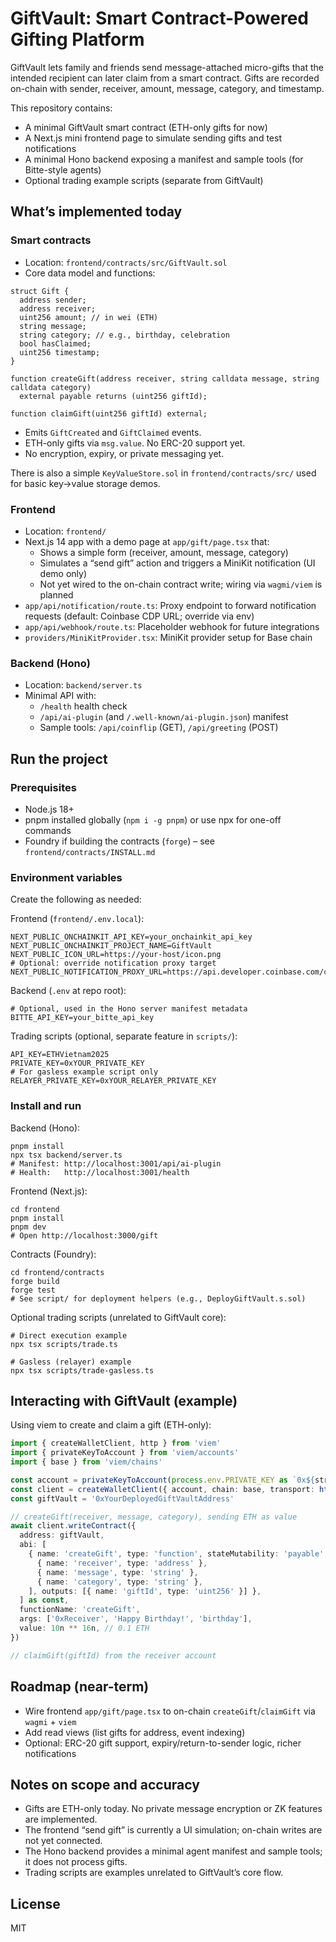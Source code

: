 # GiftVault: Smart Contract-Powered Gifting Platform

GiftVault lets family and friends send message-attached micro-gifts that the intended recipient can later claim from a smart contract. Gifts are recorded on-chain with sender, receiver, amount, message, category, and timestamp.

This repository contains:
- A minimal GiftVault smart contract (ETH-only gifts for now)
- A Next.js mini frontend page to simulate sending gifts and test notifications
- A minimal Hono backend exposing a manifest and sample tools (for Bitte-style agents)
- Optional trading example scripts (separate from GiftVault)

## What’s implemented today

### Smart contracts
- Location: `frontend/contracts/src/GiftVault.sol`
- Core data model and functions:

```solidity
struct Gift {
  address sender;
  address receiver;
  uint256 amount; // in wei (ETH)
  string message;
  string category; // e.g., birthday, celebration
  bool hasClaimed;
  uint256 timestamp;
}

function createGift(address receiver, string calldata message, string calldata category)
  external payable returns (uint256 giftId);

function claimGift(uint256 giftId) external;
```

- Emits `GiftCreated` and `GiftClaimed` events.
- ETH-only gifts via `msg.value`. No ERC-20 support yet.
- No encryption, expiry, or private messaging yet.

There is also a simple `KeyValueStore.sol` in `frontend/contracts/src/` used for basic key→value storage demos.

### Frontend
- Location: `frontend/`
- Next.js 14 app with a demo page at `app/gift/page.tsx` that:
  - Shows a simple form (receiver, amount, message, category)
  - Simulates a “send gift” action and triggers a MiniKit notification (UI demo only)
  - Not yet wired to the on-chain contract write; wiring via `wagmi/viem` is planned
- `app/api/notification/route.ts`: Proxy endpoint to forward notification requests (default: Coinbase CDP URL; override via env)
- `app/api/webhook/route.ts`: Placeholder webhook for future integrations
- `providers/MiniKitProvider.tsx`: MiniKit provider setup for Base chain

### Backend (Hono)
- Location: `backend/server.ts`
- Minimal API with:
  - `/health` health check
  - `/api/ai-plugin` (and `/.well-known/ai-plugin.json`) manifest
  - Sample tools: `/api/coinflip` (GET), `/api/greeting` (POST)

## Run the project

### Prerequisites
- Node.js 18+
- pnpm installed globally (`npm i -g pnpm`) or use npx for one-off commands
- Foundry if building the contracts (`forge`) – see `frontend/contracts/INSTALL.md`

### Environment variables
Create the following as needed:

Frontend (`frontend/.env.local`):
```
NEXT_PUBLIC_ONCHAINKIT_API_KEY=your_onchainkit_api_key
NEXT_PUBLIC_ONCHAINKIT_PROJECT_NAME=GiftVault
NEXT_PUBLIC_ICON_URL=https://your-host/icon.png
# Optional: override notification proxy target
NEXT_PUBLIC_NOTIFICATION_PROXY_URL=https://api.developer.coinbase.com/cdp/notifications
```

Backend (`.env` at repo root):
```
# Optional, used in the Hono server manifest metadata
BITTE_API_KEY=your_bitte_api_key
```

Trading scripts (optional, separate feature in `scripts/`):
```
API_KEY=ETHVietnam2025
PRIVATE_KEY=0xYOUR_PRIVATE_KEY
# For gasless example script only
RELAYER_PRIVATE_KEY=0xYOUR_RELAYER_PRIVATE_KEY
```

### Install and run

Backend (Hono):
```
pnpm install
npx tsx backend/server.ts
# Manifest: http://localhost:3001/api/ai-plugin
# Health:   http://localhost:3001/health
```

Frontend (Next.js):
```
cd frontend
pnpm install
pnpm dev
# Open http://localhost:3000/gift
```

Contracts (Foundry):
```
cd frontend/contracts
forge build
forge test
# See script/ for deployment helpers (e.g., DeployGiftVault.s.sol)
```

Optional trading scripts (unrelated to GiftVault core):
```
# Direct execution example
npx tsx scripts/trade.ts

# Gasless (relayer) example
npx tsx scripts/trade-gasless.ts
```

## Interacting with GiftVault (example)

Using viem to create and claim a gift (ETH-only):

```ts
import { createWalletClient, http } from 'viem'
import { privateKeyToAccount } from 'viem/accounts'
import { base } from 'viem/chains'

const account = privateKeyToAccount(process.env.PRIVATE_KEY as `0x${string}`)
const client = createWalletClient({ account, chain: base, transport: http() })
const giftVault = '0xYourDeployedGiftVaultAddress'

// createGift(receiver, message, category), sending ETH as value
await client.writeContract({
  address: giftVault,
  abi: [
    { name: 'createGift', type: 'function', stateMutability: 'payable', inputs: [
      { name: 'receiver', type: 'address' },
      { name: 'message', type: 'string' },
      { name: 'category', type: 'string' },
    ], outputs: [{ name: 'giftId', type: 'uint256' }] },
  ] as const,
  functionName: 'createGift',
  args: ['0xReceiver', 'Happy Birthday!', 'birthday'],
  value: 10n ** 16n, // 0.1 ETH
})

// claimGift(giftId) from the receiver account
```

## Roadmap (near-term)
- Wire frontend `app/gift/page.tsx` to on-chain `createGift`/`claimGift` via `wagmi` + `viem`
- Add read views (list gifts for address, event indexing)
- Optional: ERC-20 gift support, expiry/return-to-sender logic, richer notifications

## Notes on scope and accuracy
- Gifts are ETH-only today. No private message encryption or ZK features are implemented.
- The frontend “send gift” is currently a UI simulation; on-chain writes are not yet connected.
- The Hono backend provides a minimal agent manifest and sample tools; it does not process gifts.
- Trading scripts are examples unrelated to GiftVault’s core flow.

## License
MIT